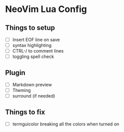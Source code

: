 # NeoVim Lua Config

## Things to setup
- [ ] Insert EOF line on save
- [ ] syntax highlighting
- [ ] CTRL-/ to comment lines
- [ ] toggling spell check

## Plugin
- [ ] Markdown preview
- [ ] Theming
- [ ] surround (if needed)

## Things to fix
- [ ] termguicolor breaking all the colors when turned on
